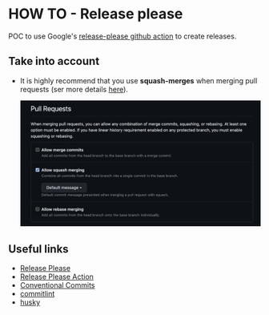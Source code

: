 # HOW TO - Release please

POC to use Google's [release-please github action](https://github.com/google-github-actions/release-please-action) to create releases.

## Take into account

- It is highly recommend that you use **squash-merges** when merging pull requests (ser more details [here](https://github.com/googleapis/release-please#linear-git-commit-history-use-squash-merge)).

    ![squash and merge](/assets/squash-and-merge.png)

## Useful links

- [Release Please](https://github.com/googleapis/release-please)
- [Release Please Action](https://github.com/google-github-actions/release-please-action)
- [Conventional Commits](https://www.conventionalcommits.org)
- [commitlint](https://commitlint.js.org/#/)
- [husky](https://typicode.github.io/husky/)

